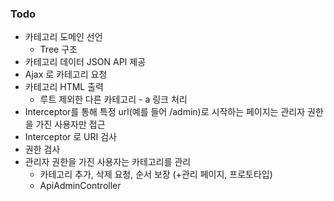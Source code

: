 ### Todo

- 카테고리 도메인 선언
    - Tree 구조
- 카테고리 데이터 JSON API 제공
- Ajax 로 카테고리 요청 
- 카테고리 HTML 출력
    - 루트 제외한 다른 카테고리 - a 링크 처리
- Interceptor를 통해 특정 url(예를 들어 /admin)로 시작하는 페이지는 관리자 권한을 가진 사용자만 접근
 - Interceptor 로 URI 검사
 - 권한 검사
-  관리자 권한을 가진 사용자는 카테고리를 관리
    - 카테고리 추가, 삭제 요청, 순서 보장
    (+관리 페이지, 프로토타입)
    - ApiAdminController
